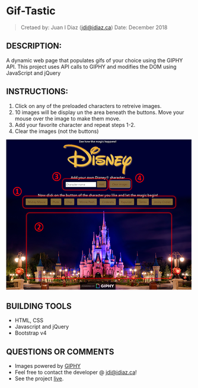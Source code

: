 # Gif-Tastic
> Cretaed by:     Juan I Diaz (jdi@idiaz.ca)
> Date:           December 2018

## DESCRIPTION:
A dynamic web page that populates gifs of your choice using the GIPHY API. This project uses API calls to GIPHY and modifies the DOM using JavaScript and jQuery

## INSTRUCTIONS:

1. Click on any of the preloaded characters to retreive images.
2. 10 images will be display un the area beneath the buttons. Move your mouse over the image to make them move.
3. Add your favorite character and repeat steps 1-2.
4. Clear the images (not the buttons)

![Screenshot](./assets/images/screen_01.png)

## BUILDING TOOLS
- HTML, CSS
- Javascript and jQuery
- Bootstrap v4


## QUESTIONS OR COMMENTS
- Images powered by [GIPHY](https://giphy.com/)
- Feel free to contact the developer @ <jdi@idiaz.ca>!
- See the project [live](https://juanidiaz.github.io/giphy/).